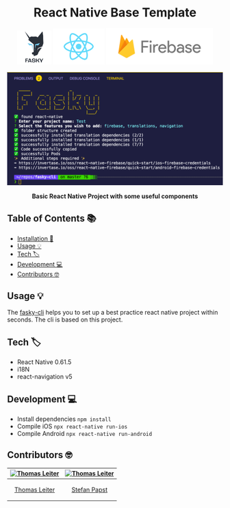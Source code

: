 <h1 align="center"> React Native Base Template </h1>

<p align="center">
    <img alt="GitPoint" title="GitPoint" src="./assets/fasky.png" width="80">
    <img alt="GitPoint" title="GitPoint" src="./assets/react_native.png" width="120">
    <img alt="GitPoint" title="GitPoint" src="./assets/firebase.png" width="250">
</p>

<p align="center">
    <img alt="showcase" src="./assets/cli.png" width="700">
</p>

<div align="center">
  <strong>Basic React Native Project with some useful components</strong> 
</div>
<div align="center">
</div>

## Table of Contents 📚

- [Installation 🔧](#introduction)
- [Usage 💡](#usage)
- [Tech 🏷](#tech)
- [Development 💻](#development)
- [Contributors 🤓](#Contributors-)

## Usage 💡

The <a href="https://www.npmjs.com/package/fasky-cli">fasky-cli</a> helps you to set up a best practice react native project within seconds. The cli is based on this project.

## Tech 🏷

- React Native 0.61.5
- i18N
- react-navigation v5

## Development 💻

- Install dependencies `npm install`
- Compile iOS `npx react-native run-ios`
- Compile Android `npx react-native run-android`

## Contributors 🤓

| [<img alt="Thomas Leiter" src="https://avatars3.githubusercontent.com/u/20393156?s=400&u=ae0a43de5d81d58a698abffe4e2ede024f2b6700&v=4" width="117">](https://github.com/tomLadder) | [<img alt="Thomas Leiter" src="https://avatars2.githubusercontent.com/u/11005451?s=460&v=4" width="117">](https://github.com/sutefan1) |
| ---------------------------------------------------------------------------------------------------------------------------------------------------------------------------------- | -------------------------------------------------------------------------------------------------------------------------------------- |
| <p align="center">[Thomas Leiter](https://github.com/tomLadder) </p>                                                                                                               | <p align="center">[Stefan Papst](https://github.com/sutefan1) </p>                                                                     |
